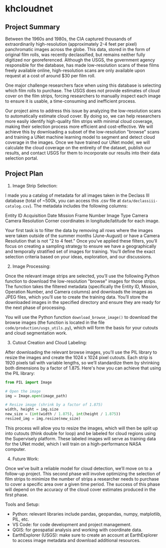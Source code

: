 # khcloudnet
 
## Project Summary

Between the 1960s and 1980s, the CIA captured thousands of extraordinarily high-resolution (approximately 2-4 feet per pixel) panchromatic images across the globe. This data, stored in the form of original film rolls, was recently declassified, but remains neither fully digitized nor georeferenced. Although the USGS, the government agency responsible for the database, has made low-resolution scans of these films freely available online, high-resolution scans are only available upon request at a cost of around $30 per film roll.

One major challenge researchers face when using this database is selecting which film rolls to purchase. The USGS does not provide estimates of cloud cover on the film strips, forcing researchers to manually inspect each image to ensure it is usable, a time-consuming and inefficient process.

Our project aims to address this issue by analyzing the low-resolution scans to automatically estimate cloud cover. By doing so, we can help researchers more easily identify high-quality film strips with minimal cloud coverage, making their selection process more efficient and cost-effective. We will achieve this by downloading a subset of the low-resolution "browse" scans and training a UNet machine learning model to segment and detect cloud coverage in the images. Once we have trained our UNet model, we will calculate the cloud coverage on the entireity of the dataset, publish our results, and contact USGS for them to incorporate our results into their data selection portal. 

## Project Plan 

1. Image Strip Selection:

I made you a catalog of metadata for all images taken in the Declass III database (total of ~500k, you can access this .csv file at `data/declassiii-catalog.csv`). The metadata includes the following columns:

Entity ID
Acquisition Date
Mission
Frame Number
Image Type
Camera
Camera Resolution
Corner coordinates in longitude/latitude for each image.

Your first task is to filter the data by removing all rows where the images were taken outside of the summer months (June-August) or have a Camera Resolution that is not "2 to 4 feet." Once you’ve applied these filters, you’ll focus on creating a sampling strategy to ensure we have a geographically and temporally stratified set of images for training. You’ll define the exact selection criteria based on your ideas, exploration, and our discussions.

2. Image Processing:

Once the relevant image strips are selected, you’ll use the following Python function to download the low-resolution "browse" images for those strips. The function takes the filtered metadata (specifically the Entity ID, Mission, Operation Number, and Camera columns) and downloads the images as JPEG files, which you’ll use to create the training data. You’ll store the downloaded images in the specified directory and ensure they are ready for the next phase of processing.

You will use the Python function `download_browse_image()` to download the browse images (the function is located in the file `code/production/usgs_utils.py`), which will form the basis for your cutouts and cloud segmentation work.

3. Cutout Creation and Cloud Labeling:

After downloading the relevant browse images, you’ll use the PIL library to resize the images and create the 1024 x 1024 pixel cutouts. Each strip is 1920 pixels tall with variable lengths, so we’ll standardize them by shrinking both dimensions by a factor of 1.875. Here's how you can achieve that using the PIL library:

```python
from PIL import Image

# Open the image
img = Image.open(image_path)

# Resize image (shrink by a factor of 1.875)
width, height = img.size
new_size = (int(width / 1.875), int(height / 1.875))
resized_img = img.resize(new_size)
```

This process will allow you to resize the images, which will then be split up into cutouts (think double for loop) and be labeled for cloud regions using the Supervisely platform. These labeled images will serve as training data for the UNet model, which I will train on a high-performance NASA computer.

4. Future Work:

Once we’ve built a reliable model for cloud detection, we’ll move on to a follow-up project. This second phase will involve optimizing the selection of film strips to minimize the number of strips a researcher needs to purchase to cover a specific area over a given time period. The success of this phase will depend on the accuracy of the cloud cover estimates produced in the first phase.

Tools and Setup:

- Python: relevant libraries include pandas, geopandas, numpy, matplotlib, PIL, etc. 
- VS Code: for code development and project management. 
- QGIS: for geospatial analysis and working with coordinate data.
- EarthExplorer (USGS): make sure to create an account at EarthExplorer to access image metadata and download additional resources.